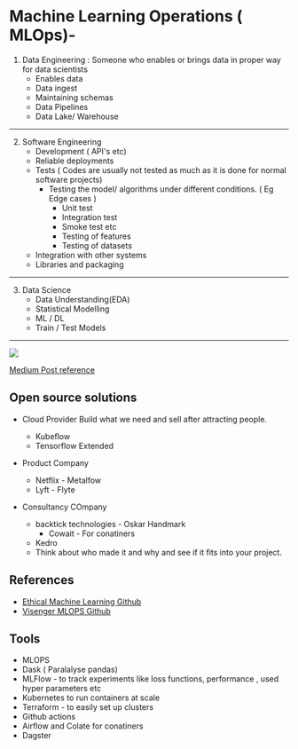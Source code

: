 # Machine Learning Operations ( MLOps)- 
1. Data Engineering : Someone who enables or brings data in proper way for data scientists
	- Enables data
	- Data ingest 
	- Maintaining schemas
	- Data Pipelines
	- Data Lake/ Warehouse
---
2. Software Engineering 
	- Development ( API's etc)
	- Reliable deployments
	- Tests ( Codes are usually not tested as much as it is done for normal software projects)
		- Testing the model/ algorithms under different conditions. ( Eg Edge cases )
			- Unit test
			- Integration test
			- Smoke test etc
			- Testing of features 
			- Testing of datasets
	- Integration with other systems
	- Libraries and packaging
---
3. Data Science 
	- Data Understanding(EDA)
	- Statistical Modelling
	- ML / DL
	- Train / Test Models
---

![](https://miro.medium.com/max/1400/0*6qUycUMFDSLASLFs)

<a href='https://towardsdatascience.com/lessons-on-ml-platforms-from-netflix-doordash-spotify-and-more-f455400115c7'>Medium Post reference </a>

## Open source solutions
- Cloud Provider
Build what we need and sell after attracting people. 
	- Kubeflow
	- Tensorflow Extended

- Product Company
	- Netflix - Metalfow
	- Lyft - Flyte

- Consultancy COmpany
	- backtick technologies - Oskar Handmark
		- Cowait - For conatiners
	- Kedro
	- Think about who made it and why and see if it fits into your project.


## References

- <a href='https://github.com/EthicalML/awesome-production-machine-learning'>Ethical Machine Learning Github</a>
- <a href='https://github.com/visenger/awesome-mlops'> Visenger MLOPS Github</a>


## Tools
- MLOPS
- Dask ( Paralalyse pandas)
- MLFlow - to track experiments like loss functions, performance , used hyper parameters etc
- Kubernetes to run containers at scale
- Terraform - to easily set up clusters
- Github actions
- Airflow and Colate for conatiners
- Dagster